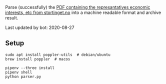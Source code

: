 Parse (successfully) the [PDF containing the represantatives economic interests, etc from stortinget.no](https://www.stortinget.no/no/Stortinget-og-demokratiet/Representantene/Okonomiske-interesser/) into a machine readable format and archive result.

Last updated by bot: 2020-08-27

## Setup
    sudo apt install poppler-utils  # debian/ubuntu
    brew install poppler  # macos

    pipenv --three install
    pipenv shell
    python parser.py
